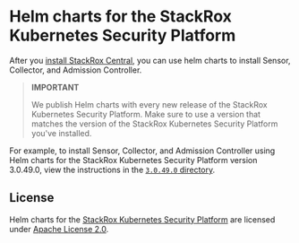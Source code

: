 # Helm charts for the StackRox Kubernetes Security Platform

After you [install StackRox Central](https://help.stackrox.com/docs/get-started/quick-start/#install-stackrox-central),
you can use helm charts to install Sensor, Collector, and Admission Controller.

> **IMPORTANT**
>
> We publish Helm charts with every new release of the StackRox Kubernetes
> Security Platform. Make sure to use a version that matches the version of the
> StackRox Kubernetes Security Platform you've installed.

For example, to install  Sensor, Collector, and Admission Controller using Helm
charts for the StackRox Kubernetes Security Platform version 3.0.49.0, view the
instructions in the
[`3.0.49.0` directory](https://github.com/stackrox/helm-charts/tree/master/3.0.49.0).

## License

Helm charts for the [StackRox Kubernetes Security Platform](https://www.stackrox.com/platform/)
are licensed under [Apache License 2.0](./LICENSE).
